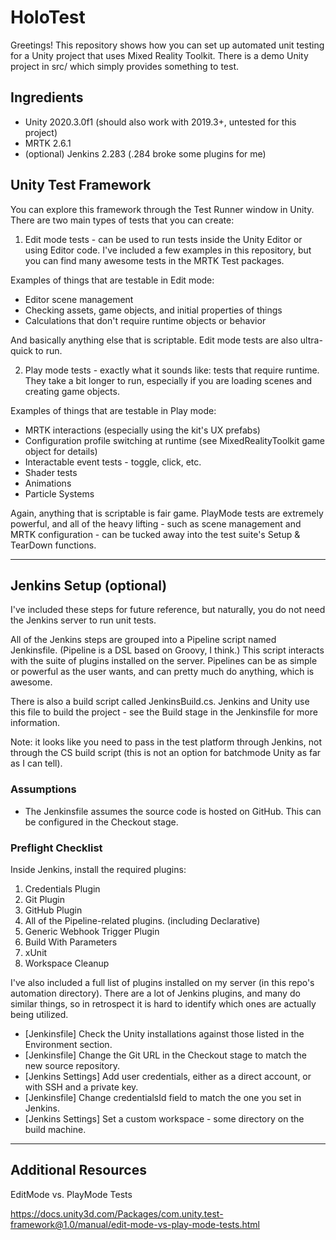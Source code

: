 # HoloTest

Greetings! This repository shows how you can set up automated unit testing for a Unity project that uses Mixed Reality Toolkit. There is a demo Unity project in src/ which simply provides something to test. 

## Ingredients

- Unity 2020.3.0f1 (should also work with 2019.3+, untested for this project)
- MRTK 2.6.1
- (optional) Jenkins 2.283 (.284 broke some plugins for me)

## Unity Test Framework

You can explore this framework through the Test Runner window in Unity. There are two main types of tests that you can create:

1. Edit mode tests - can be used to run tests inside the Unity Editor or using Editor code. I've included a few examples in this repository, but you can find many awesome tests in the MRTK Test packages. 

Examples of things that are testable in Edit mode: 

- Editor scene management
- Checking assets, game objects, and initial properties of things
- Calculations that don't require runtime objects or behavior

And basically anything else that is scriptable. Edit mode tests are also ultra-quick to run.

2. Play mode tests - exactly what it sounds like: tests that require runtime. They take a bit longer to run, especially if you are loading scenes and creating game objects. 

Examples of things that are testable in Play mode: 

- MRTK interactions (especially using the kit's UX prefabs)
- Configuration profile switching at runtime (see MixedRealityToolkit game object for details)
- Interactable event tests - toggle, click, etc. 
- Shader tests
- Animations
- Particle Systems

Again, anything that is scriptable is fair game. PlayMode tests are extremely powerful, and all of the heavy lifting - such as scene management and MRTK configuration - can be tucked away into the test suite's Setup & TearDown functions. 

----

## Jenkins Setup (optional)

I've included these steps for future reference, but naturally, you do not need the Jenkins server to run unit tests. 

All of the Jenkins steps are grouped into a Pipeline script named Jenkinsfile. (Pipeline is a DSL based on Groovy, I think.) This script interacts with the suite of plugins installed on the server. Pipelines can be as simple or powerful as the user wants, and can pretty much do anything, which is awesome. 

There is also a build script called JenkinsBuild.cs. Jenkins and Unity use this file to build the project - see the Build stage in the Jenkinsfile for more information. 

Note: it looks like you need to pass in the test platform through Jenkins, not through the CS build script (this is not an option for batchmode Unity as far as I can tell).

### Assumptions
- The Jenkinsfile assumes the source code is hosted on GitHub. This can be configured in the Checkout stage. 

### Preflight Checklist
Inside Jenkins, install the required plugins: 
1. Credentials Plugin
2. Git Plugin
3. GitHub Plugin
4. All of the Pipeline-related plugins. (including Declarative)
5. Generic Webhook Trigger Plugin
6. Build With Parameters
7. xUnit
8. Workspace Cleanup

I've also included a full list of plugins installed on my server (in this repo's automation directory). 
There are a lot of Jenkins plugins, and many do similar things, so in retrospect it is hard to identify
which ones are actually being utilized. 

- [Jenkinsfile] Check the Unity installations against those listed in the Environment section.
- [Jenkinsfile] Change the Git URL in the Checkout stage to match the new source repository. 
- [Jenkins Settings] Add user credentials, either as a direct account, or with SSH and a private key. 
- [Jenkinsfile] Change credentialsId field to match the one you set in Jenkins. 
- [Jenkins Settings] Set a custom workspace - some directory on the build machine.

----

## Additional Resources

EditMode vs. PlayMode Tests

https://docs.unity3d.com/Packages/com.unity.test-framework@1.0/manual/edit-mode-vs-play-mode-tests.html
